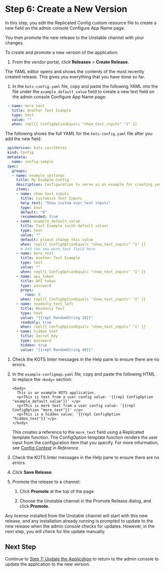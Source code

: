 # Step 6: Create a New Version

In this step, you edit the Replicated Config custom resource file to create a new field on the admin console Configure App Name page.

You then promote the new release to the Unstable channel with your changes.

To create and promote a new version of the application:

1. From the vendor portal, click **Releases** > **Create Release**.

  The YAML editor opens and shows the contents of the most recently created release. This gives you everything that you have done so far.

1. In the `kots-config.yaml` file, copy and paste the following YAML into the file under the `example_default_value` field to create a new text field on the admin console Configure App Name page:

  ```yaml
   - name: more_text
     title: Another Text Example
     type: text
     value: ""
     when: repl{{ ConfigOptionEquals "show_text_inputs" "1" }}
  ```

  The following shows the full YAML for the `kots-config.yaml` file after you add the new field:

  ```yaml
   apiVersion: kots.io/v1beta1
   kind: Config
   metadata:
     name: config-sample
   spec:
     groups:
     - name: example_settings
       title: My Example Config
       description: Configuration to serve as an example for creating your own. See [https://kots.io/reference/v1beta1/config/](https://kots.io/reference/v1beta1/config/) for configuration docs. In this case, we provide example fields for configuring an Nginx welcome page.
       items:
       - name: show_text_inputs
         title: Customize Text Inputs
         help_text: "Show custom user text inputs"
         type: bool
         default: "0"
         recommended: true
       - name: example_default_value
         title: Text Example (with default value)
         type: text
         value: ""
         default: please change this value
         when: repl{{ ConfigOptionEquals "show_text_inputs" "1" }}
         # Add the new more_text field here
       - name: more_text
         title: Another Text Example
         type: text
         value: ""
         when: repl{{ ConfigOptionEquals "show_text_inputs" "1" }}
       - name: api_token
         title: API token
         type: password
         props:
           rows: 5
         when: repl{{ ConfigOptionEquals "show_text_inputs" "1" }}
       - name: readonly_text_left
         title: Readonly Text
         type: text
         value: "{{repl RandomString 10}}"
         readonly: true
         when: repl{{ ConfigOptionEquals "show_text_inputs" "1" }}
       - name: hidden_text
         title: Secret Key
         type: password
         hidden: true
         value: "{{repl RandomString 40}}"

   ```
1. Check the KOTS linter messages in the Help pane to ensure there are no errors.

1. In the `example-configmap.yaml` file, copy and paste the following HTML to replace the `<body>` section:

   ```
   <body>
     This is an example KOTS application.
     <p>This is text from a user config value: '{{repl ConfigOption "example_default_value"}}' </p>
     <p>This is more text from a user config value: '{{repl ConfigOption "more_text"}}' </p>
     <p>This is a hidden value: '{{repl ConfigOption "hidden_text"}}'</p>
   </body>
   ```
    This creates a reference to the `more_text` field using a Replicated template function. The ConfigOption template function renders the user input from the configuration item that you specify. For more information, see [Config Context](/reference/template-functions-config-context) in _Reference_.

1. Check the KOTS linter messages in the Help pane to ensure there are no errors.

1. Click **Save Release**.

1. Promote the release to a channel:

    1. Click **Promote** at the top of the page.

    1. Choose the Unstable channel in the Promote Release dialog, and click **Promote**.

  Any license installed from the Unstable channel will start with this new release, and any installation already running is prompted to update to the new release when the admin console checks for updates. However, in the next step, you will check for the update manually.

## Next Step

Continue to [Step 7: Update the Application](tutorial-ui-update-app) to return to the admin console to update the application to the new version.
